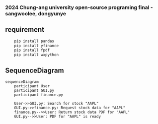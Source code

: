 ### 2024 Chung-ang university open-source programing final - sangwoolee, dongyunye
## requirement

```bash
    pip install pandas
    pip install yfinance
    pip install fpdf
    pip install wxpython
```
## SequenceDiagram
```mermaid
sequenceDiagram
    participant User
    participant GUI.py
    participant finance.py

    User->>GUI.py: Search for stock "AAPL"
    GUI.py->>finance.py: Request stock data for "AAPL"
    finance.py-->>User: Return stock data PDF for "AAPL"
    GUI.py-->>User: PDF for "AAPL" is ready
